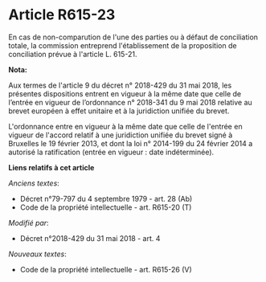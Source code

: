 # Article R615-23

En cas de non-comparution de l'une des parties ou à défaut de conciliation totale, la commission entreprend l'établissement
de la proposition de conciliation prévue à l'article L. 615-21.

**Nota:**

Aux termes de l'article 9 du décret n° 2018-429 du 31 mai 2018, les présentes dispositions entrent en vigueur à la même date
que celle de l’entrée en vigueur de l’ordonnance n° 2018-341 du 9 mai 2018 relative au brevet européen à effet unitaire et à
la juridiction unifiée du brevet.

L'ordonnance entre en vigueur à la même date que celle de l'entrée en vigueur de l'accord relatif à une juridiction unifiée
du brevet signé à Bruxelles le 19 février 2013, et dont la loi n° 2014-199 du 24 février 2014 a autorisé la ratification
(entrée en vigueur : date indéterminée).

**Liens relatifs à cet article**

_Anciens textes_:

  - Décret n°79-797 du 4 septembre 1979 - art. 28 (Ab)
  - Code de la propriété intellectuelle - art. R615-20 (T)

_Modifié par_:

  - Décret n°2018-429 du 31 mai 2018 - art. 4

_Nouveaux textes_:

  - Code de la propriété intellectuelle - art. R615-26 (V)

